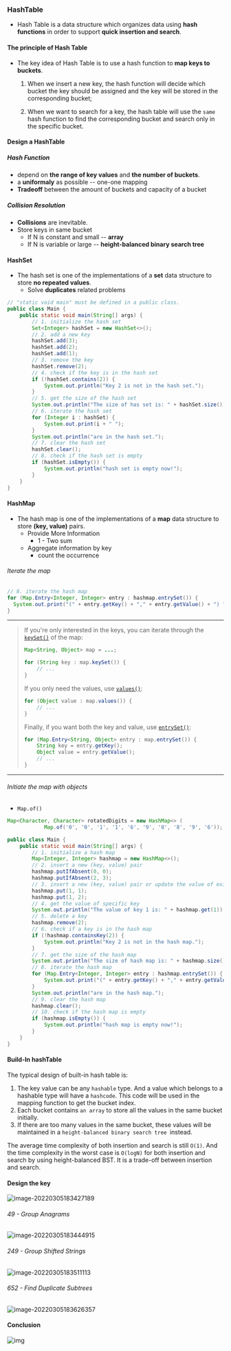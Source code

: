 ### HashTable

* Hash Table is a data structure which organizes data using **hash functions** in order to support **quick insertion and search**.

#### The principle of Hash Table

* The key idea of Hash Table is to use a hash function to **map keys to buckets**.

  1. When we insert a new key, the hash function will decide which bucket the key should be assigned and the key will be stored in the corresponding bucket;

  2. When we want to search for a key, the hash table will use the `same` hash function to find the corresponding bucket and search only in the specific bucket.

#### Design a HashTable

##### Hash Function

* depend on **the range of key values** and **the number of buckets**.
* a **uniformaly** as possible -- one-one mapping
* **Tradeoff** between the amount of buckets and capacity of a bucket

##### Collision Resolution

* **Collisions** are inevitable.
* Store keys in same bucket
  * If N is constant and small -- **array**
  * If N is variable or large -- **height-balanced binary search tree**

#### HashSet

* The hash set is one of the implementations of a **set** data structure to store **no repeated values**.
  * Solve **duplicates** related problems

```java
// "static void main" must be defined in a public class.
public class Main {
    public static void main(String[] args) {
        // 1. initialize the hash set
        Set<Integer> hashSet = new HashSet<>();     
        // 2. add a new key
        hashSet.add(3);
        hashSet.add(2);
        hashSet.add(1);
        // 3. remove the key
        hashSet.remove(2);        
        // 4. check if the key is in the hash set
        if (!hashSet.contains(2)) {
            System.out.println("Key 2 is not in the hash set.");
        }
        // 5. get the size of the hash set
        System.out.println("The size of has set is: " + hashSet.size());     
        // 6. iterate the hash set
        for (Integer i : hashSet) {
            System.out.print(i + " ");
        }
        System.out.println("are in the hash set.");
        // 7. clear the hash set
        hashSet.clear();
        // 8. check if the hash set is empty
        if (hashSet.isEmpty()) {
            System.out.println("hash set is empty now!");
        }
    }
}
```



#### HashMap

* The hash map is one of the implementations of a **map** data structure to store **(key, value)** pairs.
  * Provide More Information
    * 1 - Two sum
  * Aggregate information by key
    * count the occurrence

###### Iterate the map

```java
// 8. iterate the hash map
for (Map.Entry<Integer, Integer> entry : hashmap.entrySet()) {
  System.out.print("(" + entry.getKey() + "," + entry.getValue() + ") ");
}

```



-----

> If you're only interested in the keys, you can iterate through the [`keySet()`](https://docs.oracle.com/javase/1.5.0/docs/api/java/util/Map.html#keySet()) of the map:
>
> ```java
> Map<String, Object> map = ...;
> 
> for (String key : map.keySet()) {
>     // ...
> }
> ```
>
> If you only need the values, use [`values()`](https://docs.oracle.com/javase/1.5.0/docs/api/java/util/Map.html#values()):
>
> ```java
> for (Object value : map.values()) {
>     // ...
> }
> ```
>
> Finally, if you want both the key and value, use [`entrySet()`](https://docs.oracle.com/javase/1.5.0/docs/api/java/util/Map.html#entrySet()):
>
> ```java
> for (Map.Entry<String, Object> entry : map.entrySet()) {
>     String key = entry.getKey();
>     Object value = entry.getValue();
>     // ...
> }
> ```

-----





###### Initiate the map with objects

* `Map.of()`

```java
Map<Character, Character> rotatedDigits = new HashMap<> (
            Map.of('0', '0', '1', '1', '6', '9', '8', '8', '9', '6'));
```



```java
public class Main {
    public static void main(String[] args) {
        // 1. initialize a hash map
        Map<Integer, Integer> hashmap = new HashMap<>();
        // 2. insert a new (key, value) pair
        hashmap.putIfAbsent(0, 0);
        hashmap.putIfAbsent(2, 3);
        // 3. insert a new (key, value) pair or update the value of existed key
        hashmap.put(1, 1);
        hashmap.put(1, 2);
        // 4. get the value of specific key
        System.out.println("The value of key 1 is: " + hashmap.get(1));
        // 5. delete a key
        hashmap.remove(2);
        // 6. check if a key is in the hash map
        if (!hashmap.containsKey(2)) {
            System.out.println("Key 2 is not in the hash map.");
        }
        // 7. get the size of the hash map
        System.out.println("The size of hash map is: " + hashmap.size()); 
        // 8. iterate the hash map
        for (Map.Entry<Integer, Integer> entry : hashmap.entrySet()) {
            System.out.print("(" + entry.getKey() + "," + entry.getValue() + ") ");
        }
        System.out.println("are in the hash map.");
        // 9. clear the hash map
        hashmap.clear();
        // 10. check if the hash map is empty
        if (hashmap.isEmpty()) {
            System.out.println("hash map is empty now!");
        }
    }
}
```



#### Build-In hashTable

The typical design of built-in hash table is:

1.  The key value can be any `hashable` type. And a value which belongs to a hashable type will have a `hashcode`. This code will be used in the mapping function to get the bucket index.
2.  Each bucket contains `an array` to store all the values in the same bucket initially.
3.  If there are too many values in the same bucket, these values will be maintained in a `height-balanced binary search tree `instead.

The average time complexity of both insertion and search is still `O(1)`. And the time complexity in the worst case is `O(logN)` for both insertion and search by using height-balanced BST. It is a trade-off between insertion and search.





#### Design the key

![image-20220305183427189](../../images/image-20220305183427189.png)

###### 49 - Group Anagrams

![image-20220305183444915](../../images/image-20220305183444915.png)

###### 249 - Group Shifted Strings

![image-20220305183511113](../../images/image-20220305183511113.png)

###### 652 - Find Duplicate Subtrees

![image-20220305183626357](../../images/image-20220305183626357.png)





#### Conclusion

![img](https://s3-lc-upload.s3.amazonaws.com/uploads/2018/03/10/screen-shot-2018-03-09-at-163557.png)